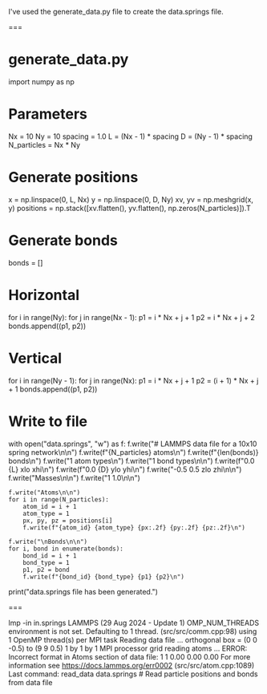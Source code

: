 I've used the generate_data.py file to create the data.springs file.

===
# generate_data.py
import numpy as np

# Parameters
Nx = 10
Ny = 10
spacing = 1.0
L = (Nx - 1) * spacing
D = (Ny - 1) * spacing
N_particles = Nx * Ny

# Generate positions
x = np.linspace(0, L, Nx)
y = np.linspace(0, D, Ny)
xv, yv = np.meshgrid(x, y)
positions = np.stack([xv.flatten(), yv.flatten(), np.zeros(N_particles)]).T

# Generate bonds
bonds = []
# Horizontal
for i in range(Ny):
    for j in range(Nx - 1):
        p1 = i * Nx + j + 1
        p2 = i * Nx + j + 2
        bonds.append((p1, p2))
# Vertical
for i in range(Ny - 1):
    for j in range(Nx):
        p1 = i * Nx + j + 1
        p2 = (i + 1) * Nx + j + 1
        bonds.append((p1, p2))

# Write to file
with open("data.springs", "w") as f:
    f.write("# LAMMPS data file for a 10x10 spring network\n\n")
    f.write(f"{N_particles}  atoms\n")
    f.write(f"{len(bonds)}  bonds\n")
    f.write("1  atom types\n")
    f.write("1  bond types\n\n")
    f.write(f"0.0 {L} xlo xhi\n")
    f.write(f"0.0 {D} ylo yhi\n")
    f.write("-0.5 0.5 zlo zhi\n\n")
    f.write("Masses\n\n")
    f.write("1 1.0\n\n")

    f.write("Atoms\n\n")
    for i in range(N_particles):
        atom_id = i + 1
        atom_type = 1
        px, py, pz = positions[i]
        f.write(f"{atom_id} {atom_type} {px:.2f} {py:.2f} {pz:.2f}\n")

    f.write("\nBonds\n\n")
    for i, bond in enumerate(bonds):
        bond_id = i + 1
        bond_type = 1
        p1, p2 = bond
        f.write(f"{bond_id} {bond_type} {p1} {p2}\n")

print("data.springs file has been generated.")

===

lmp -in in.springs
LAMMPS (29 Aug 2024 - Update 1)
OMP_NUM_THREADS environment is not set. Defaulting to 1 thread. (src/src/comm.cpp:98)
  using 1 OpenMP thread(s) per MPI task
Reading data file ...
  orthogonal box = (0 0 -0.5) to (9 9 0.5)
  1 by 1 by 1 MPI processor grid
  reading atoms ...
ERROR: Incorrect format in Atoms section of data file: 1 1 0.00 0.00 0.00
For more information see https://docs.lammps.org/err0002 (src/src/atom.cpp:1089)
Last command: read_data       data.springs # Read particle positions and bonds from data file
